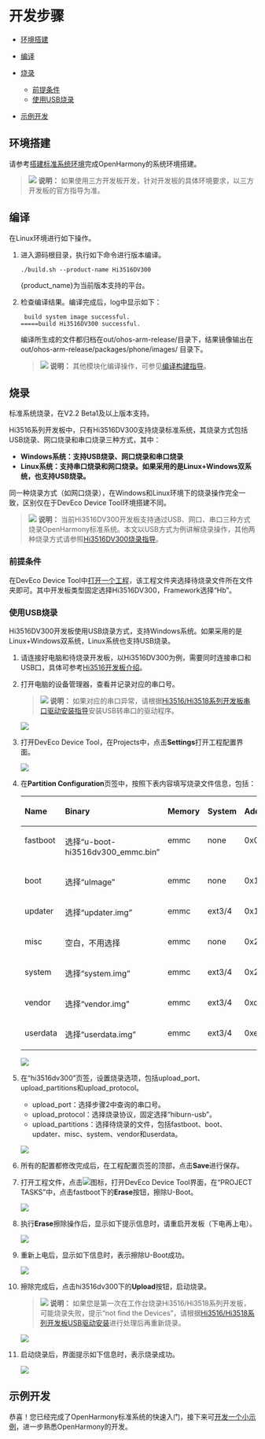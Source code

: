 # 开发步骤<a name="ZH-CN_TOPIC_0000001135402541"></a>

-   [环境搭建](#section1246439101710)
-   [编译](#section375234715135)
-   [烧录](#section111671738101213)
    -   [前提条件](#section1458192114718)
    -   [使用USB烧录](#section18423113662120)

-   [示例开发](#section5600113114323)

## 环境搭建<a name="section1246439101710"></a>

请参考[搭建标准系统环境](概述-7.md)完成OpenHarmony的系统环境搭建。

>![](public_sys-resources/icon-note.gif) **说明：** 
>如果使用三方开发板开发，针对开发板的具体环境要求，以三方开发板的官方指导为准。

## 编译<a name="section375234715135"></a>

在Linux环境进行如下操作。

1.  进入源码根目录，执行如下命令进行版本编译。

    ```
    ./build.sh --product-name Hi3516DV300
    ```

    \{product\_name\}为当前版本支持的平台。

2.  检查编译结果。编译完成后，log中显示如下：

    ```
     build system image successful.
    =====build Hi3516DV300 successful.
    ```

    编译所生成的文件都归档在out/ohos-arm-release/目录下，结果镜像输出在 out/ohos-arm-release/packages/phone/images/ 目录下。

    >![](public_sys-resources/icon-note.gif) **说明：** 
    >其他模块化编译操作，可参见[编译构建指导](../subsystems/标准系统编译构建指导.md)。


## 烧录<a name="section111671738101213"></a>

标准系统烧录，在V2.2 Beta1及以上版本支持。

Hi3516系列开发板中，只有Hi3516DV300支持烧录标准系统，其烧录方式包括USB烧录、网口烧录和串口烧录三种方式，其中：

-   **Windows系统：支持USB烧录、网口烧录和串口烧录**
-   **Linux系统：支持串口烧录和网口烧录。如果采用的是Linux+Windows双系统，也支持USB烧录。**

同一种烧录方式（如网口烧录），在Windows和Linux环境下的烧录操作完全一致，区别仅在于DevEco Device Tool环境搭建不同。

>![](public_sys-resources/icon-note.gif) **说明：** 
>当前Hi3516DV300开发板支持通过USB、网口、串口三种方式烧录OpenHarmony标准系统。本文以USB方式为例讲解烧录操作，其他两种烧录方式请参照[Hi3516DV300烧录指导](https://device.harmonyos.com/cn/docs/ide/user-guides/hi3516_upload-0000001052148681)。

### 前提条件<a name="section1458192114718"></a>

在DevEco Device Tool中[打开一个工程](https://device.harmonyos.com/cn/docs/ide/user-guides/open_project-0000001071680043)，该工程文件夹选择待烧录文件所在文件夹即可。其中开发板类型固定选择Hi3516DV300，Framework选择“Hb”。

### 使用USB烧录<a name="section18423113662120"></a>

Hi3516DV300开发板使用USB烧录方式，支持Windows系统。如果采用的是Linux+Windows双系统，Linux系统也支持USB烧录。

1.  请连接好电脑和待烧录开发板，以Hi3516DV300为例，需要同时连接串口和USB口，具体可参考[Hi3516开发板介绍](https://device.harmonyos.com/cn/docs/start/introduce/oem_camera_start_3516-0000001052670587)。
2.  打开电脑的设备管理器，查看并记录对应的串口号。

    >![](public_sys-resources/icon-note.gif) **说明：** 
    >如果对应的串口异常，请根据[Hi3516/Hi3518系列开发板串口驱动安装指导](https://device.harmonyos.com/cn/docs/ide/user-guides/hi3516_hi3518-drivers-0000001050743695)安装USB转串口的驱动程序。

    ![](figures/zh-cn_image_0000001160529359.png)

3.  打开DevEco Device Tool，在Projects中，点击**Settings**打开工程配置界面。

    ![](figures/2021-01-27_170334-16.png)

4.  在**Partition Configuration**页签中，按照下表内容填写烧录文件信息，包括：

    <a name="zh-cn_topic_0000001056443961_table165522468109"></a>
    <table><thead align="left"><tr id="zh-cn_topic_0000001056443961_row955394615107"><th class="cellrowborder" valign="top" width="12.5%" id="mcps1.1.9.1.1"><p id="zh-cn_topic_0000001056443961_p179582053201013"><a name="zh-cn_topic_0000001056443961_p179582053201013"></a><a name="zh-cn_topic_0000001056443961_p179582053201013"></a>Name</p>
    </th>
    <th class="cellrowborder" valign="top" width="12.5%" id="mcps1.1.9.1.2"><p id="zh-cn_topic_0000001056443961_p11958125331010"><a name="zh-cn_topic_0000001056443961_p11958125331010"></a><a name="zh-cn_topic_0000001056443961_p11958125331010"></a>Binary</p>
    </th>
    <th class="cellrowborder" valign="top" width="12.5%" id="mcps1.1.9.1.3"><p id="zh-cn_topic_0000001056443961_p13958115331012"><a name="zh-cn_topic_0000001056443961_p13958115331012"></a><a name="zh-cn_topic_0000001056443961_p13958115331012"></a>Memory</p>
    </th>
    <th class="cellrowborder" valign="top" width="12.5%" id="mcps1.1.9.1.4"><p id="zh-cn_topic_0000001056443961_p1395845361014"><a name="zh-cn_topic_0000001056443961_p1395845361014"></a><a name="zh-cn_topic_0000001056443961_p1395845361014"></a>System</p>
    </th>
    <th class="cellrowborder" valign="top" width="12.5%" id="mcps1.1.9.1.5"><p id="zh-cn_topic_0000001056443961_p595855381010"><a name="zh-cn_topic_0000001056443961_p595855381010"></a><a name="zh-cn_topic_0000001056443961_p595855381010"></a>Address</p>
    </th>
    <th class="cellrowborder" valign="top" width="12.5%" id="mcps1.1.9.1.6"><p id="zh-cn_topic_0000001056443961_p59584533106"><a name="zh-cn_topic_0000001056443961_p59584533106"></a><a name="zh-cn_topic_0000001056443961_p59584533106"></a>Length</p>
    </th>
    <th class="cellrowborder" valign="top" width="12.5%" id="mcps1.1.9.1.7"><p id="zh-cn_topic_0000001056443961_p11553246171019"><a name="zh-cn_topic_0000001056443961_p11553246171019"></a><a name="zh-cn_topic_0000001056443961_p11553246171019"></a>Board</p>
    </th>
    <th class="cellrowborder" valign="top" width="12.5%" id="mcps1.1.9.1.8"><p id="zh-cn_topic_0000001056443961_p195531146161018"><a name="zh-cn_topic_0000001056443961_p195531146161018"></a><a name="zh-cn_topic_0000001056443961_p195531146161018"></a>Type</p>
    </th>
    </tr>
    </thead>
    <tbody><tr id="zh-cn_topic_0000001056443961_row3553154691019"><td class="cellrowborder" valign="top" width="12.5%" headers="mcps1.1.9.1.1 "><p id="zh-cn_topic_0000001056443961_p17958115371017"><a name="zh-cn_topic_0000001056443961_p17958115371017"></a><a name="zh-cn_topic_0000001056443961_p17958115371017"></a>fastboot</p>
    </td>
    <td class="cellrowborder" valign="top" width="12.5%" headers="mcps1.1.9.1.2 "><p id="zh-cn_topic_0000001056443961_p89586532106"><a name="zh-cn_topic_0000001056443961_p89586532106"></a><a name="zh-cn_topic_0000001056443961_p89586532106"></a>选择“u-boot-hi3516dv300_emmc.bin”</p>
    </td>
    <td class="cellrowborder" valign="top" width="12.5%" headers="mcps1.1.9.1.3 "><p id="zh-cn_topic_0000001056443961_p8958115314102"><a name="zh-cn_topic_0000001056443961_p8958115314102"></a><a name="zh-cn_topic_0000001056443961_p8958115314102"></a>emmc</p>
    </td>
    <td class="cellrowborder" valign="top" width="12.5%" headers="mcps1.1.9.1.4 "><p id="zh-cn_topic_0000001056443961_p79581153171020"><a name="zh-cn_topic_0000001056443961_p79581153171020"></a><a name="zh-cn_topic_0000001056443961_p79581153171020"></a>none</p>
    </td>
    <td class="cellrowborder" valign="top" width="12.5%" headers="mcps1.1.9.1.5 "><p id="zh-cn_topic_0000001056443961_p6958195341010"><a name="zh-cn_topic_0000001056443961_p6958195341010"></a><a name="zh-cn_topic_0000001056443961_p6958195341010"></a>0x000000</p>
    </td>
    <td class="cellrowborder" valign="top" width="12.5%" headers="mcps1.1.9.1.6 "><p id="zh-cn_topic_0000001056443961_p795875318101"><a name="zh-cn_topic_0000001056443961_p795875318101"></a><a name="zh-cn_topic_0000001056443961_p795875318101"></a>0x100000</p>
    </td>
    <td class="cellrowborder" rowspan="7" valign="top" width="12.5%" headers="mcps1.1.9.1.7 "><p id="zh-cn_topic_0000001056443961_p13951154061115"><a name="zh-cn_topic_0000001056443961_p13951154061115"></a><a name="zh-cn_topic_0000001056443961_p13951154061115"></a>固定选择“hi3516dv300”</p>
    </td>
    <td class="cellrowborder" valign="top" width="12.5%" headers="mcps1.1.9.1.8 "><p id="zh-cn_topic_0000001056443961_p135531468109"><a name="zh-cn_topic_0000001056443961_p135531468109"></a><a name="zh-cn_topic_0000001056443961_p135531468109"></a>NA</p>
    </td>
    </tr>
    <tr id="zh-cn_topic_0000001056443961_row1255314611102"><td class="cellrowborder" valign="top" headers="mcps1.1.9.1.1 "><p id="zh-cn_topic_0000001056443961_p995885319102"><a name="zh-cn_topic_0000001056443961_p995885319102"></a><a name="zh-cn_topic_0000001056443961_p995885319102"></a>boot</p>
    </td>
    <td class="cellrowborder" valign="top" headers="mcps1.1.9.1.2 "><p id="zh-cn_topic_0000001056443961_p88121709145"><a name="zh-cn_topic_0000001056443961_p88121709145"></a><a name="zh-cn_topic_0000001056443961_p88121709145"></a>选择“uImage”</p>
    </td>
    <td class="cellrowborder" valign="top" headers="mcps1.1.9.1.3 "><p id="zh-cn_topic_0000001056443961_p109581753101014"><a name="zh-cn_topic_0000001056443961_p109581753101014"></a><a name="zh-cn_topic_0000001056443961_p109581753101014"></a>emmc</p>
    </td>
    <td class="cellrowborder" valign="top" headers="mcps1.1.9.1.4 "><p id="zh-cn_topic_0000001056443961_p10958175313102"><a name="zh-cn_topic_0000001056443961_p10958175313102"></a><a name="zh-cn_topic_0000001056443961_p10958175313102"></a>none</p>
    </td>
    <td class="cellrowborder" valign="top" headers="mcps1.1.9.1.5 "><p id="zh-cn_topic_0000001056443961_p1959185316100"><a name="zh-cn_topic_0000001056443961_p1959185316100"></a><a name="zh-cn_topic_0000001056443961_p1959185316100"></a>0x100000</p>
    </td>
    <td class="cellrowborder" valign="top" headers="mcps1.1.9.1.6 "><p id="zh-cn_topic_0000001056443961_p10959135314102"><a name="zh-cn_topic_0000001056443961_p10959135314102"></a><a name="zh-cn_topic_0000001056443961_p10959135314102"></a>0xf00000</p>
    </td>
    <td class="cellrowborder" valign="top" headers="mcps1.1.9.1.7 "><p id="zh-cn_topic_0000001056443961_p0554546111013"><a name="zh-cn_topic_0000001056443961_p0554546111013"></a><a name="zh-cn_topic_0000001056443961_p0554546111013"></a>NA</p>
    </td>
    </tr>
    <tr id="zh-cn_topic_0000001056443961_row19554104611015"><td class="cellrowborder" valign="top" headers="mcps1.1.9.1.1 "><p id="zh-cn_topic_0000001056443961_p139598532103"><a name="zh-cn_topic_0000001056443961_p139598532103"></a><a name="zh-cn_topic_0000001056443961_p139598532103"></a>updater</p>
    </td>
    <td class="cellrowborder" valign="top" headers="mcps1.1.9.1.2 "><p id="zh-cn_topic_0000001056443961_p1781314013140"><a name="zh-cn_topic_0000001056443961_p1781314013140"></a><a name="zh-cn_topic_0000001056443961_p1781314013140"></a>选择“updater.img”</p>
    </td>
    <td class="cellrowborder" valign="top" headers="mcps1.1.9.1.3 "><p id="zh-cn_topic_0000001056443961_p395995311105"><a name="zh-cn_topic_0000001056443961_p395995311105"></a><a name="zh-cn_topic_0000001056443961_p395995311105"></a>emmc</p>
    </td>
    <td class="cellrowborder" valign="top" headers="mcps1.1.9.1.4 "><p id="zh-cn_topic_0000001056443961_p129591153181015"><a name="zh-cn_topic_0000001056443961_p129591153181015"></a><a name="zh-cn_topic_0000001056443961_p129591153181015"></a>ext3/4</p>
    </td>
    <td class="cellrowborder" valign="top" headers="mcps1.1.9.1.5 "><p id="zh-cn_topic_0000001056443961_p169591532101"><a name="zh-cn_topic_0000001056443961_p169591532101"></a><a name="zh-cn_topic_0000001056443961_p169591532101"></a>0x1000000</p>
    </td>
    <td class="cellrowborder" valign="top" headers="mcps1.1.9.1.6 "><p id="zh-cn_topic_0000001056443961_p7959953151017"><a name="zh-cn_topic_0000001056443961_p7959953151017"></a><a name="zh-cn_topic_0000001056443961_p7959953151017"></a>0x1400000</p>
    </td>
    <td class="cellrowborder" valign="top" headers="mcps1.1.9.1.7 "><p id="zh-cn_topic_0000001056443961_p45547467107"><a name="zh-cn_topic_0000001056443961_p45547467107"></a><a name="zh-cn_topic_0000001056443961_p45547467107"></a>NA</p>
    </td>
    </tr>
    <tr id="zh-cn_topic_0000001056443961_row65541460107"><td class="cellrowborder" valign="top" headers="mcps1.1.9.1.1 "><p id="zh-cn_topic_0000001056443961_p6959125319108"><a name="zh-cn_topic_0000001056443961_p6959125319108"></a><a name="zh-cn_topic_0000001056443961_p6959125319108"></a>misc</p>
    </td>
    <td class="cellrowborder" valign="top" headers="mcps1.1.9.1.2 "><p id="zh-cn_topic_0000001056443961_p481318071415"><a name="zh-cn_topic_0000001056443961_p481318071415"></a><a name="zh-cn_topic_0000001056443961_p481318071415"></a>空白，不用选择</p>
    </td>
    <td class="cellrowborder" valign="top" headers="mcps1.1.9.1.3 "><p id="zh-cn_topic_0000001056443961_p795918532103"><a name="zh-cn_topic_0000001056443961_p795918532103"></a><a name="zh-cn_topic_0000001056443961_p795918532103"></a>emmc</p>
    </td>
    <td class="cellrowborder" valign="top" headers="mcps1.1.9.1.4 "><p id="zh-cn_topic_0000001056443961_p1695919534108"><a name="zh-cn_topic_0000001056443961_p1695919534108"></a><a name="zh-cn_topic_0000001056443961_p1695919534108"></a>none</p>
    </td>
    <td class="cellrowborder" valign="top" headers="mcps1.1.9.1.5 "><p id="zh-cn_topic_0000001056443961_p12959205317102"><a name="zh-cn_topic_0000001056443961_p12959205317102"></a><a name="zh-cn_topic_0000001056443961_p12959205317102"></a>0x2400000</p>
    </td>
    <td class="cellrowborder" valign="top" headers="mcps1.1.9.1.6 "><p id="zh-cn_topic_0000001056443961_p6959125331017"><a name="zh-cn_topic_0000001056443961_p6959125331017"></a><a name="zh-cn_topic_0000001056443961_p6959125331017"></a>0x100000</p>
    </td>
    <td class="cellrowborder" valign="top" headers="mcps1.1.9.1.7 "><p id="zh-cn_topic_0000001056443961_p65546468102"><a name="zh-cn_topic_0000001056443961_p65546468102"></a><a name="zh-cn_topic_0000001056443961_p65546468102"></a>NA</p>
    </td>
    </tr>
    <tr id="zh-cn_topic_0000001056443961_row145541746191011"><td class="cellrowborder" valign="top" headers="mcps1.1.9.1.1 "><p id="zh-cn_topic_0000001056443961_p1595945313105"><a name="zh-cn_topic_0000001056443961_p1595945313105"></a><a name="zh-cn_topic_0000001056443961_p1595945313105"></a>system</p>
    </td>
    <td class="cellrowborder" valign="top" headers="mcps1.1.9.1.2 "><p id="zh-cn_topic_0000001056443961_p2813160161420"><a name="zh-cn_topic_0000001056443961_p2813160161420"></a><a name="zh-cn_topic_0000001056443961_p2813160161420"></a>选择“system.img”</p>
    </td>
    <td class="cellrowborder" valign="top" headers="mcps1.1.9.1.3 "><p id="zh-cn_topic_0000001056443961_p395985317100"><a name="zh-cn_topic_0000001056443961_p395985317100"></a><a name="zh-cn_topic_0000001056443961_p395985317100"></a>emmc</p>
    </td>
    <td class="cellrowborder" valign="top" headers="mcps1.1.9.1.4 "><p id="zh-cn_topic_0000001056443961_p295955331017"><a name="zh-cn_topic_0000001056443961_p295955331017"></a><a name="zh-cn_topic_0000001056443961_p295955331017"></a>ext3/4</p>
    </td>
    <td class="cellrowborder" valign="top" headers="mcps1.1.9.1.5 "><p id="zh-cn_topic_0000001056443961_p129591853111013"><a name="zh-cn_topic_0000001056443961_p129591853111013"></a><a name="zh-cn_topic_0000001056443961_p129591853111013"></a>0x2500000</p>
    </td>
    <td class="cellrowborder" valign="top" headers="mcps1.1.9.1.6 "><p id="zh-cn_topic_0000001056443961_p109591753131011"><a name="zh-cn_topic_0000001056443961_p109591753131011"></a><a name="zh-cn_topic_0000001056443961_p109591753131011"></a>0xceb00000</p>
    </td>
    <td class="cellrowborder" valign="top" headers="mcps1.1.9.1.7 "><p id="zh-cn_topic_0000001056443961_p75551646171014"><a name="zh-cn_topic_0000001056443961_p75551646171014"></a><a name="zh-cn_topic_0000001056443961_p75551646171014"></a>NA</p>
    </td>
    </tr>
    <tr id="zh-cn_topic_0000001056443961_row655564620109"><td class="cellrowborder" valign="top" headers="mcps1.1.9.1.1 "><p id="zh-cn_topic_0000001056443961_p12960155351019"><a name="zh-cn_topic_0000001056443961_p12960155351019"></a><a name="zh-cn_topic_0000001056443961_p12960155351019"></a>vendor</p>
    </td>
    <td class="cellrowborder" valign="top" headers="mcps1.1.9.1.2 "><p id="zh-cn_topic_0000001056443961_p1881360181418"><a name="zh-cn_topic_0000001056443961_p1881360181418"></a><a name="zh-cn_topic_0000001056443961_p1881360181418"></a>选择“vendor.img”</p>
    </td>
    <td class="cellrowborder" valign="top" headers="mcps1.1.9.1.3 "><p id="zh-cn_topic_0000001056443961_p796013532101"><a name="zh-cn_topic_0000001056443961_p796013532101"></a><a name="zh-cn_topic_0000001056443961_p796013532101"></a>emmc</p>
    </td>
    <td class="cellrowborder" valign="top" headers="mcps1.1.9.1.4 "><p id="zh-cn_topic_0000001056443961_p119607538107"><a name="zh-cn_topic_0000001056443961_p119607538107"></a><a name="zh-cn_topic_0000001056443961_p119607538107"></a>ext3/4</p>
    </td>
    <td class="cellrowborder" valign="top" headers="mcps1.1.9.1.5 "><p id="zh-cn_topic_0000001056443961_p11960165321019"><a name="zh-cn_topic_0000001056443961_p11960165321019"></a><a name="zh-cn_topic_0000001056443961_p11960165321019"></a>0xd1000000</p>
    </td>
    <td class="cellrowborder" valign="top" headers="mcps1.1.9.1.6 "><p id="zh-cn_topic_0000001056443961_p16960653141017"><a name="zh-cn_topic_0000001056443961_p16960653141017"></a><a name="zh-cn_topic_0000001056443961_p16960653141017"></a>0x10000000</p>
    </td>
    <td class="cellrowborder" valign="top" headers="mcps1.1.9.1.7 "><p id="zh-cn_topic_0000001056443961_p955584631011"><a name="zh-cn_topic_0000001056443961_p955584631011"></a><a name="zh-cn_topic_0000001056443961_p955584631011"></a>NA</p>
    </td>
    </tr>
    <tr id="zh-cn_topic_0000001056443961_row6555646161014"><td class="cellrowborder" valign="top" headers="mcps1.1.9.1.1 "><p id="zh-cn_topic_0000001056443961_p196065341017"><a name="zh-cn_topic_0000001056443961_p196065341017"></a><a name="zh-cn_topic_0000001056443961_p196065341017"></a>userdata</p>
    </td>
    <td class="cellrowborder" valign="top" headers="mcps1.1.9.1.2 "><p id="zh-cn_topic_0000001056443961_p16813140141420"><a name="zh-cn_topic_0000001056443961_p16813140141420"></a><a name="zh-cn_topic_0000001056443961_p16813140141420"></a>选择“userdata.img”</p>
    </td>
    <td class="cellrowborder" valign="top" headers="mcps1.1.9.1.3 "><p id="zh-cn_topic_0000001056443961_p896065318103"><a name="zh-cn_topic_0000001056443961_p896065318103"></a><a name="zh-cn_topic_0000001056443961_p896065318103"></a>emmc</p>
    </td>
    <td class="cellrowborder" valign="top" headers="mcps1.1.9.1.4 "><p id="zh-cn_topic_0000001056443961_p12960155361018"><a name="zh-cn_topic_0000001056443961_p12960155361018"></a><a name="zh-cn_topic_0000001056443961_p12960155361018"></a>ext3/4</p>
    </td>
    <td class="cellrowborder" valign="top" headers="mcps1.1.9.1.5 "><p id="zh-cn_topic_0000001056443961_p1596013531108"><a name="zh-cn_topic_0000001056443961_p1596013531108"></a><a name="zh-cn_topic_0000001056443961_p1596013531108"></a>0xe1000000</p>
    </td>
    <td class="cellrowborder" valign="top" headers="mcps1.1.9.1.6 "><p id="zh-cn_topic_0000001056443961_p89601753161016"><a name="zh-cn_topic_0000001056443961_p89601753161016"></a><a name="zh-cn_topic_0000001056443961_p89601753161016"></a>0x5b800000</p>
    </td>
    <td class="cellrowborder" valign="top" headers="mcps1.1.9.1.7 "><p id="zh-cn_topic_0000001056443961_p8556194619109"><a name="zh-cn_topic_0000001056443961_p8556194619109"></a><a name="zh-cn_topic_0000001056443961_p8556194619109"></a>NA</p>
    </td>
    </tr>
    </tbody>
    </table>

    ![](figures/zh-cn_image_0000001160527611.png)

5.  在“hi3516dv300”页签，设置烧录选项，包括upload\_port、upload\_partitions和upload\_protocol。

    -   upload\_port：选择步骤2中查询的串口号。
    -   upload\_protocol：选择烧录协议，固定选择“hiburn-usb”。
    -   upload\_partitions：选择待烧录的文件，包括fastboot、boot、updater、misc、system、vendor和userdata。

    ![](figures/zh-cn_image_0000001163569081.png)

6.  所有的配置都修改完成后，在工程配置页签的顶部，点击**Save**进行保存。
7.  打开工程文件，点击![](figures/2021-01-27_170334-17.png)图标，打开DevEco Device Tool界面，在“PROJECT TASKS”中，点击fastboot下的**Erase**按钮，擦除U-Boot。

    ![](figures/zh-cn_image_0000001163045527.png)

8.  执行**Erase**擦除操作后，显示如下提示信息时，请重启开发板（下电再上电）。

    ![](figures/zh-cn_image_0000001114129426.png)

9.  重新上电后，显示如下信息时，表示擦除U-Boot成功。

    ![](figures/zh-cn_image_0000001113969536.png)

10. 擦除完成后，点击hi3516dv300下的**Upload**按钮，启动烧录。

    >![](public_sys-resources/icon-note.gif) **说明：** 
    >如果您是第一次在工作台烧录Hi3516/Hi3518系列开发板，可能烧录失败，提示“not find the Devices”，请根据[Hi3516/Hi3518系列开发板USB驱动安装](https://device.harmonyos.com/cn/docs/ide/user-guides/usb_driver-0000001058690393)进行处理后再重新烧录。

    ![](figures/1-18.png)

11. 启动烧录后，界面提示如下信息时，表示烧录成功。

    ![](figures/zh-cn_image_0000001160649343.png)


## 示例开发<a name="section5600113114323"></a>

恭喜！您已经完成了OpenHarmony标准系统的快速入门，接下来可[开发一个小示例](../guide/概述-10.md)，进一步熟悉OpenHarmony的开发。

